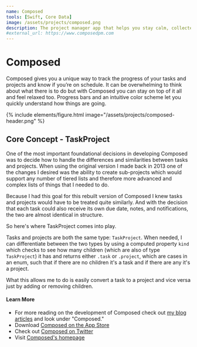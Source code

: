 ```yaml
---
name: Composed
tools: [Swift, Core Data]
image: /assets/projects/composed.png
description: The project manager app that helps you stay calm, collected, and composed.
#external_url: https://www.composedpm.com
---
```


# Composed

Composed gives you a unique way to track the progress of your tasks and projects and know if you’re on schedule. It can be overwhelming to think about what there is to do but with Composed you can stay on top of it all and feel relaxed too. Progress bars and an intuitive color scheme let you quickly understand how things are going.

{% include elements/figure.html image="/assets/projects/composed-header.png" %}

## Core Concept - TaskProject

One of the most important foundational decisions in developing Composed was to decide how to handle the differences and similarities between tasks and projects. When using the original version I made back in 2013 one of the changes I desired was the ability to create sub-projects which would support any number of tiered lists and therefore more advanced and complex lists of things that I needed to do.

Because I had this goal for this rebuilt version of Composed I knew tasks and projects would have to be treated quite similarly. And with the decision that each task could also receive its own due date, notes, and notifications, the two are almost identical in structure.

So here's where TaskProject comes into play.

Tasks and projects are both the same type: `TaskProject`. When needed, I can differentiate between the two types by using a computed property `kind` which checks to see how many children (which are also of type `TaskProject`) it has and returns either `.task` or `.project`, which are cases in an enum, such that if there are no children it's a task and if there are any it's a project.

What this allows me to do is easily convert a task to a project and vice versa just by adding or removing children.

#### Learn More

- For more reading on the development of Composed check out [my blog articles](/blog/tags) and look under "Composed."
- Download [Composed on the App Store](https://apps.apple.com/us/app/composed-tasks-and-projects/id1511037239?mt=8)
- Check out [Composed on Twitter](https://www.twitter.com/composedpm)
- Visit [Composed's homepage](https://www.composedpm.com)
